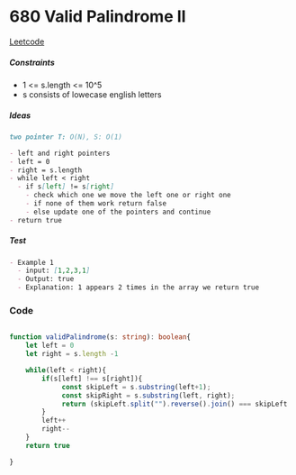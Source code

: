 # 680 Valid Palindrome II

[Leetcode](https://leetcode.com/problems/valid-palindrome-ii/description/)

##### Constraints

- 1 <= s.length <= 10^5
- s consists of lowecase english letters

##### Ideas

```markdown
two pointer T: O(N), S: O(1)

- left and right pointers 
- left = 0
- right = s.length
- while left < right
  - if s[left] != s[right]
    - check which one we move the left one or right one
    - if none of them work return false
    - else update one of the pointers and continue
- return true
```

##### Test

```markdown
- Example 1
  - input: [1,2,3,1]
  - Output: true
  - Explanation: 1 appears 2 times in the array we return true
```

### Code

```typescript

function validPalindrome(s: string): boolean{
    let left = 0
    let right = s.length -1

    while(left < right){
        if(s[left] !== s[right]){
             const skipLeft = s.substring(left+1);
             const skipRight = s.substring(left, right);
             return (skipLeft.split("").reverse().join() === skipLeft || skipRight.split("").reverse().join() === skipRight)
        }
        left++
        right--
    }
    return true

}
```
